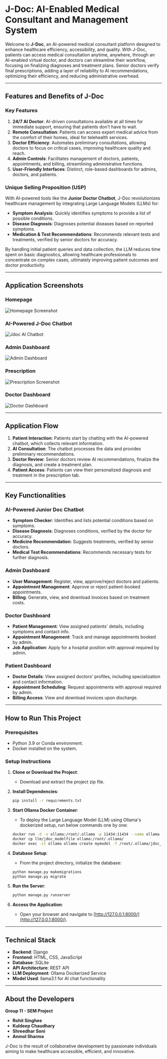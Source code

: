 # J-Doc: AI-Enabled Medical Consultant and Management System

Welcome to **J-Doc**, an AI-powered medical consultant platform designed to enhance healthcare efficiency, accessibility, and quality. With J-Doc, patients can access medical consultation anytime, anywhere, through an AI-enabled virtual doctor, and doctors can streamline their workflow, focusing on finalizing diagnoses and treatment plans. Senior doctors verify final prescriptions, adding a layer of reliability to AI recommendations, optimizing their efficiency, and reducing administrative overhead.

---

## Features and Benefits of J-Doc

### **Key Features**
1. **24/7 AI Doctor**: AI-driven consultations available at all times for immediate support, ensuring that patients don't have to wait.
2. **Remote Consultation**: Patients can access expert medical advice from the comfort of their homes, ideal for telehealth services.
3. **Doctor Efficiency**: Automates preliminary consultations, allowing doctors to focus on critical cases, improving healthcare quality and reach.
4. **Admin Controls**: Facilitates management of doctors, patients, appointments, and billing, streamlining administrative functions.
5. **User-Friendly Interfaces**: Distinct, role-based dashboards for admins, doctors, and patients.

### **Unique Selling Proposition (USP)**
With AI-powered tools like the **Junior Doctor Chatbot**, J-Doc revolutionizes healthcare management by integrating Large Language Models (LLMs) for:
- **Symptom Analysis**: Quickly identifies symptoms to provide a list of possible conditions.
- **Disease Diagnosis**: Diagnoses potential diseases based on reported symptoms.
- **Medication & Test Recommendations**: Recommends relevant tests and treatments, verified by senior doctors for accuracy.

By handling initial patient queries and data collection, the LLM reduces time spent on basic diagnostics, allowing healthcare professionals to concentrate on complex cases, ultimately improving patient outcomes and doctor productivity.

---

## Application Screenshots

### Homepage
![Homepage Screenshot](static/screenshots/dashboard.png)

### AI-Powered J-Doc Chatbot
![Jdoc AI Chatbot](static/screenshots/ai_doctor_chat.png)

### Admin Dashboard
![Admin Dashboard](static/screenshots/admin_dashboard.png)

### Prescription
![Prescription Screenshot](static/screenshots/prescription.png)

### Doctor Dashboard
![Doctor Dashboard](static/screenshots/doctor_dashboard.png)

---

## Application Flow

1. **Patient Interaction**: Patients start by chatting with the AI-powered chatbot, which collects relevant information.
2. **AI Consultation**: The chatbot processes the data and provides preliminary recommendations.
3. **Doctor Review**: Senior doctors review AI recommendations, finalize the diagnosis, and create a treatment plan.
4. **Patient Access**: Patients can view their personalized diagnosis and treatment in the prescription tab.

---

## Key Functionalities

### **AI-Powered Junior Doc Chatbot**
- **Symptom Checker**: Identifies and lists potential conditions based on symptoms.
- **Disease Diagnosis**: Diagnoses conditions, verified by the doctor for accuracy.
- **Medicine Recommendation**: Suggests treatments, verified by senior doctors.
- **Medical Test Recommendations**: Recommends necessary tests for further diagnosis.

### **Admin Dashboard**
- **User Management**: Register, view, approve/reject doctors and patients.
- **Appointment Management**: Approve or reject patient-booked appointments.
- **Billing**: Generate, view, and download invoices based on treatment costs.

### **Doctor Dashboard**
- **Patient Management**: View assigned patients' details, including symptoms and contact info.
- **Appointment Management**: Track and manage appointments booked by admin.
- **Job Application**: Apply for a hospital position with approval required by admin.

### **Patient Dashboard**
- **Doctor Details**: View assigned doctors' profiles, including specialization and contact information.
- **Appointment Scheduling**: Request appointments with approval required by admin.
- **Billing Access**: View and download invoices upon discharge.

---

## How to Run This Project

### **Prerequisites**
- Python 3.9 or Conda environment.
- Docker installed on the system.

### **Setup Instructions**
1. **Clone or Download the Project**:
   - Download and extract the project zip file.

2. **Install Dependencies**:
   ```bash
   pip install -r requirements.txt
   ```

3. **Start Ollama Docker Container**:
   - To deploy the Large Language Model (LLM) using Ollama's dockerized setup, run below commands one by one:
   ```bash
   docker run -d -v ollama:/root/.ollama -p 11434:11434 --name ollama ollama/ollama
   docker cp llm/jdoc_modelfile ollama:/root/.ollama/
   docker exec -it ollama ollama create mymodel -f /root/.ollama/jdoc_modelfile
   ```

4. **Database Setup**:
   - From the project directory, initialize the database:
   ```bash
   python manage.py makemigrations
   python manage.py migrate
   ```

5. **Run the Server**:
   ```bash
   python manage.py runserver
   ```

6. **Access the Application**:
   - Open your browser and navigate to [http://127.0.0.1:8000/](http://127.0.0.1:8000/).

---

## Technical Stack

- **Backend**: Django
- **Frontend**: HTML, CSS, JavaScript
- **Database**: SQLite
- **API Architecture**: REST API
- **LLM Deployment**: Ollama Dockerized Service
- **Model Used**: llama3.1 for AI chat functionality

---

## About the Developers

**Group 11 - SEM Project**  
- **Rohit Singhee**
- **Kuldeep Chaudhary**
- **Shreedhar Soni**
- **Anmol Sharma**

J-Doc is the result of collaborative development by passionate individuals aiming to make healthcare accessible, efficient, and innovative.
